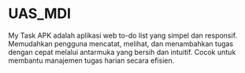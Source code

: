 # UAS_MDI
My Task APK adalah aplikasi web to-do list yang simpel dan responsif. Memudahkan pengguna mencatat, melihat, dan menambahkan tugas dengan cepat melalui antarmuka yang bersih dan intuitif. Cocok untuk membantu manajemen tugas harian secara efisien.

